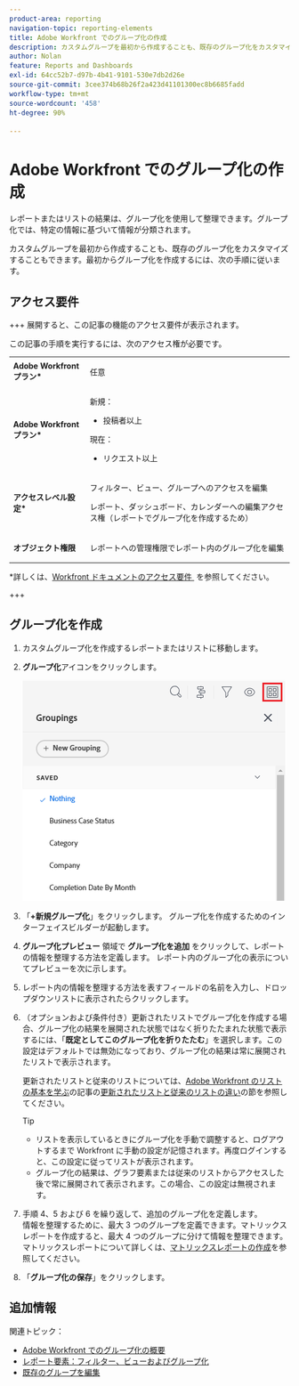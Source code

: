 ```yaml
---
product-area: reporting
navigation-topic: reporting-elements
title: Adobe Workfront でのグループ化の作成
description: カスタムグループを最初から作成することも、既存のグループ化をカスタマイズすることもできます。
author: Nolan
feature: Reports and Dashboards
exl-id: 64cc52b7-d97b-4b41-9101-530e7db2d26e
source-git-commit: 3cee374b68b26f2a423d41101300ec8b6685fadd
workflow-type: tm+mt
source-wordcount: '458'
ht-degree: 90%

---
```


# Adobe Workfront でのグループ化の作成

<!-- Audited: 11/2024 -->

<!--(NOTE: This is a third part of an article split in 3 about creating and customizing groupings (2 how-tos and one reference)-->

レポートまたはリストの結果は、グループ化を使用して整理できます。グループ化では、特定の情報に基づいて情報が分類されます。

カスタムグループを最初から作成することも、既存のグループ化をカスタマイズすることもできます。最初からグループ化を作成するには、次の手順に従います。

## アクセス要件

+++ 展開すると、この記事の機能のアクセス要件が表示されます。

この記事の手順を実行するには、次のアクセス権が必要です。

<table style="table-layout:auto"> 
 <col> 
 <col> 
 <tbody> 
  <tr> 
   <td role="rowheader"><strong>Adobe Workfront プラン*</strong></td> 
   <td> <p>任意</p> </td> 
  </tr> 
  <tr> 
   <td role="rowheader"><strong>Adobe Workfront プラン*</strong></td> 
   <td> 
      <p>新規：</p>
         <ul>
         <li><p>投稿者以上</p></li>
         </ul>
      <p>現在：</p>
         <ul>
         <li><p>リクエスト以上</p></li>
         </ul>
   </td>
  </tr> 
  <tr> 
   <td role="rowheader"><strong>アクセスレベル設定*</strong></td> 
   <td> <p>フィルター、ビュー、グループへのアクセスを編集</p> <p>レポート、ダッシュボード、カレンダーへの編集アクセス権（レポートでグループ化を作成するため）</p></td> 
  </tr> 
  <tr> 
   <td role="rowheader"><strong>オブジェクト権限</strong></td> 
   <td><p>レポートへの管理権限でレポート内のグループ化を編集</p></td> 
  </tr> 
 </tbody> 
</table>

*詳しくは、[Workfront ドキュメントのアクセス要件 &#x200B;](/help/quicksilver/administration-and-setup/add-users/access-levels-and-object-permissions/access-level-requirements-in-documentation.md) を参照してください。

+++

## グループ化を作成

1. カスタムグループ化を作成するレポートまたはリストに移動します。
1. **グループ化**&#x200B;アイコンをクリックします。

   ![新規グループ化の選択](assets/newgrouping-nwe-standard-350x304.png)

1. 「**+新規グループ化**」をクリックします。
グループ化を作成するためのインターフェイスビルダーが起動します。

1. **グループ化プレビュー** 領域で **グループ化を追加** をクリックして、レポートの情報を整理する方法を定義します。 レポート内のグループ化の表示についてプレビューを次に示します。

1. レポート内の情報を整理する方法を表すフィールドの名前を入力し、ドロップダウンリストに表示されたらクリックします。
1. （オプションおよび条件付き）更新されたリストでグループ化を作成する場合、グループ化の結果を展開された状態ではなく折りたたまれた状態で表示するには、「**既定としてこのグループ化を折りたたむ**」を選択します。この設定はデフォルトでは無効になっており、グループ化の結果は常に展開されたリストで表示されます。

   更新されたリストと従来のリストについては、[Adobe Workfront のリストの基本を学ぶ](../../../workfront-basics/navigate-workfront/use-lists/view-items-in-a-list.md)の記事の[更新されたリストと従来のリストの違い](../../../workfront-basics/navigate-workfront/use-lists/view-items-in-a-list.md#updated)の節を参照してください。

   <!--
   <p data-mc-conditions="QuicksilverOrClassic.Quicksilver,QuicksilverOrClassic.Draft mode">(NOTE: the tips repeat in the Edit existing grouping article and Common uses of text mode)</p>
   -->

   >[!TIP]
   >
   >* リストを表示しているときにグループ化を手動で調整すると、ログアウトするまで Workfront に手動の設定が記憶されます。再度ログインすると、この設定に従ってリストが表示されます。
   >* グループ化の結果は、グラフ要素または従来のリストからアクセスした後で常に展開されて表示されます。この場合、この設定は無視されます。

1. 手順 4、5 および 6 を繰り返して、追加のグループ化を定義します。\
   情報を整理するために、最大 3 つのグループを定義できます。マトリックスレポートを作成すると、最大 4 つのグループに分けて情報を整理できます。マトリックスレポートについて詳しくは、[マトリックスレポートの作成](../../../reports-and-dashboards/reports/creating-and-managing-reports/create-matrix-report.md)を参照してください。

1. 「**グループ化の保存**」をクリックします。

## 追加情報

関連トピック：

* [Adobe Workfront でのグループ化の概要](../../../reports-and-dashboards/reports/reporting-elements/groupings-overview.md)
* [レポート要素：フィルター、ビューおよびグループ化](../../../reports-and-dashboards/reports/reporting-elements/reporting-elements-filters-views-groupings.md)
* [既存のグループを編集](../../../reports-and-dashboards/reports/reporting-elements/edit-existing-groupings.md)

<!--
<div data-mc-conditions="QuicksilverOrClassic.Draft mode">
<h1>Create or edit groupings in Adobe Workfront</h1>
<p class="preview">The highlighted information on this page refers to functionality not yet generally available. It is available only in the Preview Sandbox environment.</p>
<p>You can organize the results of a report or list with a grouping. Groupings categorize data based on a particular piece of information. For more information on groupings, see <a href="../../../reports-and-dashboards/reports/reporting-elements/groupings-overview.md" class="MCXref xref">Groupings overview in Adobe Workfront</a>.</p>
<p>You can create groupings in lists and reports in the following ways:</p>
<ul>
<li> <p>From scratch</p> </li>
<li> <p>Edit an existing grouping that you originally created or that was shared with you</p> </li>
<li> <p>Copy an existing grouping</p> <p>To copy an existing grouping, you can edit it and save it as a new grouping.</p> </li>
</ul>
<h2>Types of grouping-building interfaces</h2>
<p>You can create groupings using the types of grouping builders described in the table below.</p>
<table style="table-layout:auto">
<col>
</col>
<col>
</col>
<col>
</col>
<tbody>
<tr>
<td><strong>Builder type</strong> </td>
<td><strong>Grouping object</strong> </td>
<td><strong>Where available</strong> </td>
</tr>
<tr>
<td><strong>Standard builder</strong> </td>
<td>All objects</td>
<td>Reports and lists</td>
</tr>
<tr data-mc-conditions="QuicksilverOrClassic.Quicksilver">
<td rowspan="2">
<div class="preview">
<p><strong>Beta builder</strong> </p>
</div> </td>
<td>
<div class="preview">
<p>Projects</p>
<p>Tasks</p>
<p>Issues</p>
</div> </td>
<td>
<div class="preview">
<p>Lists</p>
</div> </td>
</tr>
<tr data-mc-conditions="QuicksilverOrClassic.Quicksilver">
<td colspan="2"> <note type="note">
<span class="preview">Beta builders for groupings are not available in reports.</span>
</note> </td>
</tr>
</tbody>
</table>
<div class="preview" data-mc-conditions="QuicksilverOrClassic.Quicksilver">
Consider the following when creating groupings using the different builders:
</div>
<ul data-mc-conditions="QuicksilverOrClassic.Quicksilver">
<li>
<div class="preview">
You can switch back and forth between the standard builder and the beta builder, where the beta option is available.
</div> </li>
<li>
<div class="preview">
After you have enabled the beta builder in one area, it is the default experience for all areas where it is available.
</div> <p class="example" data-mc-autonum="<b>Example: </b>"><span class="autonumber"><span><b>Example: </b></span></span><span class="preview">If you enable the beta builder in a project list, it is the default experience for building task and issue groupings in lists as well.</span> </p> </li>
<li> <p><span class="preview">Groupings are available in both builders, regardless of which experience you used to originally build them.</span> </p> <p class="example" data-mc-autonum="<b>Example: </b>"><span class="autonumber"><span><b>Example: </b></span></span><span class="preview">If you created a grouping using the standard builder, you can find and modify it in the beta builder interface as well.</span> </p> </li>
</ul>
<h2>Access requirements</h2>
<p>You must have the following access to perform the steps in this article:</p>
<table style="table-layout:auto">
<col>
</col>
<col>
</col>
<tbody>
<tr>
<td role="rowheader">Adobe Workfront plan*</td>
<td> <p>Any</p> </td>
</tr>
<tr>
<td role="rowheader">Adobe Workfront license*</td>
<td> <p>Request or higher</p> </td>
</tr>
<tr>
<td role="rowheader">Access level configurations*</td>
<td> <p>Edit access to&nbsp;filters, views, and groupings</p> <note type="note">
If you still don't have access, ask your Workfront administrator if they set additional restrictions in your access level. For information on how a Workfront administrator can modify your access level, see
<a href="../../../administration-and-setup/add-users/configure-and-grant-access/create-modify-access-levels.md" class="MCXref xref">Create or modify custom access levels</a>.
</note> </td>
</tr>
<tr>
<td role="rowheader">Object permissions</td>
<td> <p>Manage access to a grouping to be able to modify or copy it</p> <p>For information on requesting additional access, see <a href="../../../workfront-basics/grant-and-request-access-to-objects/request-access.md" class="MCXref xref">Request access to objects </a>.</p> </td>
</tr>
</tbody>
</table>
<p>*To find out what plan, license type, or access you have, contact your Workfront administrator.</p>
<h2>Create a grouping in the standard builder</h2>
<p>Regardless of the method you use to create groupings, creating a grouping from scratch or from an existing grouping is similar.</p>
<ol>
<li value="1"> <p>Go to a list or a report where you want to create a grouping or that contains the grouping that you want to customize.</p> </li>
<li value="2"> <p>Click the <strong>Grouping</strong> icon .</p> <p> <img src="assets/newgrouping-nwe-standard-350x304.png" alt="Select New Grouping" style="width: 350;height: 304;" data-mc-conditions="QuicksilverOrClassic.Quicksilver"> </p> </li>
<li value="3">
<div data-mc-conditions="QuicksilverOrClassic.Quicksilver">
<p>Click <strong>New Grouping</strong> at the top of the list of groupings.</p>
<p>Or</p>
<p>Hover over the grouping you want to modify and click the <strong>Edit</strong> icon <img src="assets/edit-icon.png">.</p>
</div> <p>The builder for customizing the grouping opens.</p> </li>
<li value="4"> <p>In the <strong>Grouping Preview</strong> section, click <strong>Add Grouping</strong> to define how you want information in the report to be organized. A preview of what the grouping looks like in the report is shown below.</p> </li>
<li value="5"> <p>Begin typing the name of the field that represents the way that you want to organize information in the report, then click it when it appears in the drop-down list.</p> </li>
<li value="6"> <p data-mc-conditions="QuicksilverOrClassic.Quicksilver">(Optional and conditional) When customizing a grouping in an updated list, select <strong>Collapse this grouping by default</strong> if you want the results in the grouping to display collapsed rather than expanded.&nbsp;This setting is disabled by default and the results of the grouping always display in the expanded list.</p> <p data-mc-conditions="QuicksilverOrClassic.Quicksilver"> For information about updated and legacy lists, see the section <a href="../../../workfront-basics/navigate-workfront/use-lists/view-items-in-a-list.md#updated" class="MCXref xref">The difference between the updated and the legacy lists</a>&nbsp;in the article <a href="../../../workfront-basics/navigate-workfront/use-lists/view-items-in-a-list.md" class="MCXref xref">Get started with lists in&nbsp;Adobe Workfront</a>.</p>
<p data-mc-conditions="QuicksilverOrClassic.Quicksilver,QuicksilverOrClassic.Draft mode">(NOTE: the tips repeat in the Edit existing grouping article and Common uses of text mode)</p>
<note type="tip">  
<ul>
<li>When you manually adjust groupings when viewing a list, Workfront remembers your manual preference until you log out. When you log back in, the list displays according to this setting.</li>
<li> <p>The results of a grouping always display expanded after accessing them from a chart element or in a legacy list. In these cases, this setting is ignored.</p> 
<p data-mc-conditions="QuicksilverOrClassic.Draft mode">(NOTE: Legacy lists in classic do NOT have this option; legacy lists in NWE DO have this option but it's not functional; this is conditioned only for QS)</p>
</li>
</ul>
</note> </li>
<li value="7"> <p>Repeat Steps  4, 5, and 6  to define additional groupings.</p> <p>You can define up to three groupings for organizing information. You can further organize your information with up to four groupings by creating a matrix report. For more information on matrix reports, see <a href="../../../reports-and-dashboards/reports/creating-and-managing-reports/create-matrix-report.md" class="MCXref xref">Create a matrix report</a>.</p> </li>
<li value="8"> <p>(Optional) Click <strong>Switch to Text Mode</strong> to add a grouping using the Text Mode interface.</p> <p>For more information about creating a grouping using the text mode interface, see <a href="../../../reports-and-dashboards/reports/text-mode/edit-text-mode-in-grouping.md" class="MCXref xref">Edit text mode in a grouping</a>.</p> </li>
<li value="9"> <p>Click <strong>Save Grouping</strong> to create a new grouping.</p> <p data-mc-conditions="QuicksilverOrClassic.Quicksilver">Or</p> <p data-mc-conditions="QuicksilverOrClassic.Quicksilver">Click <strong>Save as New Grouping</strong> to create a new grouping from the selected one.</p> <p>The new grouping displays in the list of groupings.</p> </li>
<li value="10"> <p>(Optional) Remove groupings you no longer want to display in the list.</p> <p>For information, see <a href="../../../reports-and-dashboards/reports/reporting-elements/remove-filters-views-groupings.md" class="MCXref xref">Remove filters, views, and groupings</a>.</p> </li>
</ol>
<div class="preview" data-mc-conditions="QuicksilverOrClassic.Quicksilver">
<h2>Create a grouping in the beta builder</h2>
<h3>Enable the beta builder</h3>
<p>The beta builder toggle is disabled by default. You must enable it to use the beta builder.</p>
<ol>
<li value="1">Go to a project, task, or issue list.</li>
<li value="2"> <p>Click the <strong>Grouping</strong> icon <img src="assets/groupingicon.png" alt="Grouping icon">, then enable the beta builder toggle.</p> <p>The beta builder interface opens.</p> <note type="tip">
The header of the grouping builder interface is blue when the beta builder is enabled. This enables the beta builder for all areas of Workfront where it is available.
</note> 
<p data-mc-conditions="QuicksilverOrClassic.Draft mode">(NOTE: replace shot below!)</p>
<p> <img src="assets/beta-toggle-groupings-nwe-350x300.png" alt="Beta toggle for groupings" style="width: 350;height: 300;"> </p> </li>
<li value="3"> <p>Continue with <a href="#create-a-grouping-in-the-beta-builder" class="MCXref xref">Create a grouping in the beta builder</a>, below.</p> </li>
</ol>
<p><strong>Create a grouping in the beta builder</strong></p>
<ol>
<li value="1"> <p>Go to a project, task, or issue list where you want to create a grouping, and click the <strong>Grouping</strong> icon <img src="assets/groupingicon.png" alt="Grouping icon">.</p> </li>
<li value="2"> <p>Click <strong>New Grouping</strong> to create a new grouping.</p> <p>Or</p> <p>Hover over an existing grouping in the My groupings area, then click the <strong>Edit</strong> icon <img src="assets/edit-icon.png"> to edit an existing grouping.</p> <p>Or</p> <p>Hover over an existing grouping in the My groupings area, select the <strong>More</strong> icon <img src="assets/more-icon.png" alt="More icon">, and select <strong>Duplicate</strong> to copy a grouping.</p> </li>
<li value="3"> <p>Start typing the name of a field in the Group by area, then select it when it displays in the list.</p> <p>You can also select <strong>Search all fields</strong> to view a list of all fields to group by. The fields in the advanced search are grouped by object category.</p> <note type="tip">
As you build the grouping, the results appear immediately in the list.
</note> </li>
<li value="4"> <p>(Optional) Click <strong>Add grouping</strong> to add a second or third grouping.</p> <p> <img src="assets/gouping-groupby-options-350x202.png" alt="Group by options" style="width: 350;height: 202;"> </p> </li>
<li value="5"> <p>(Optional) To reorder the groupings, select a grouping and drag it to the new position.</p> <p>Or</p> <p>Select a grouping and use the keyboard arrow keys to change the order.</p> </li>
<li value="6"> <p>(Optional) Make other selections for the groupings as needed:</p>
<ul>
<li> <p>When grouping by date you must choose a date option such as week, month, or quarter.</p> </li>
<li> <p>Select <img src="assets/grouping-expandicon.png" alt="Expand grouping icon"> to set a grouping to be expanded by default.</p> </li>
<li> <p>Select <img src="assets/delete.png" alt="Delete icon"> to delete a grouping.</p> </li>
</ul> <p> <img src="assets/grouping-editgrouping-350x409.png" alt="Edit grouping" style="width: 350;height: 409;"> </p> </li>
<li value="7"> <p>(Optional) Select <strong>Text Mode</strong> to continue building the grouping using the Text Mode interface.</p> <p>For more information about creating a grouping using the text mode interface, see <a href="../../../reports-and-dashboards/reports/text-mode/edit-text-mode-in-grouping.md" class="MCXref xref">Edit text mode in a grouping</a>.</p> </li>
<li value="8"> <p>(Optional) To use the grouping as an ad hoc grouping without saving it:</p>
<ul>
<li> <p>When working in a new grouping, close the beta builder.</p> </li>
<li> <p>When editing an existing grouping, select <strong>Apply</strong>.</p> </li>
</ul> </li>
<li value="9"> <p>Select <strong>Save as new</strong> for a new grouping, or <strong>Save</strong> for an existing grouping.</p> </li>
<li value="10"> <p>Type a name for the grouping.</p> </li>
<li value="11"> <p>(Optional) Select an icon for the grouping to represent the field type.</p> </li>
<li value="12"> <p>(Optional) Type a description of the grouping.</p> </li>
<li value="13"> <p>Select <strong>Save</strong>.</p> <p>The grouping is saved in the My groupings list.</p> </li>
</ol>
</div>
</div>
-->
